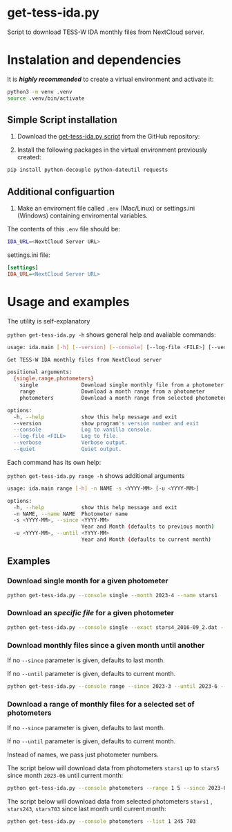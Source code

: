 # get-tess-ida.py
Script to download TESS-W IDA monthly files from NextCloud server.

# Instalation and dependencies

It is ***highly recommended*** to create a virtual environment and activate it:

```bash
python3 -m venv .venv
source .venv/bin/activate
```

## Simple Script installation

1. Download the [get-tess-ida.py script](https://raw.githubusercontent.com/STARS4ALL/TESS-IDA-TOOLS/main/get-tess-ida.py) from the GitHub repository:

2. Install the following packages in the virtual environment previously created:

```bash
pip install python-decouple python-dateutil requests
```

## Additional configuartion 

1. Make an enviroment file called `.env` (Mac/Linux) or settings.ini (Windows) containing enviromental variables.

The contents of this `.env` file should be:

```bash
IDA_URL=<NextCloud Server URL>
```

settings.ini file:

```ini
[settings]
IDA_URL=<NextCloud Server URL>
```

# Usage and examples

The utility is self-explanatory

`python get-tess-ida.py -h` shows general help and avaliable commands:

```bash
usage: ida.main [-h] [--version] [--console] [--log-file <FILE>] [--verbose | --quiet] {month,year,range,selected} ...

Get TESS-W IDA monthly files from NextCloud server

positional arguments:
  {single,range,photometers}
    single              Download single monthly file from a photometer
    range               Download a month range from a photometer
    photometers         Download a month range from selected photometers

options:
  -h, --help            show this help message and exit
  --version             show program's version number and exit
  --console             Log to vanilla console.
  --log-file <FILE>     Log to file.
  --verbose             Verbose output.
  --quiet               Quiet output.

```

Each command has its own help:

`python get-tess-ida.py range -h` shows additional arguments

```bash
usage: ida.main range [-h] -n NAME -s <YYYY-MM> [-u <YYYY-MM>]

options:
  -h, --help            show this help message and exit
  -n NAME, --name NAME  Photometer name
  -s <YYYY-MM>, --since <YYYY-MM>
                        Year and Month (defaults to previous month)
  -u <YYYY-MM>, --until <YYYY-MM>
                        Year and Month (defaults to current month)
```
## Examples

### Download single month for a given photometer
```bash
python get-tess-ida.py --console single --month 2023-4 --name stars1 
```

### Download an ***specific file*** for a given photometer
```bash
python get-tess-ida.py --console single --exact stars4_2016-09_2.dat --name stars4 
```

### Download monthly files since a given month until another

If no `--since` parameter is given, defaults to last month.

If no `--until` parameter is given, defaults to current month.

```bash
python get-tess-ida.py --console range --since 2023-3 --until 2023-6 --name stars1 
```

### Download a range of monthly files for a selected set of photometers

If no `--since` parameter is given, defaults to last month.

If no `--until` parameter is given, defaults to current month.

Instead of names, we pass just photometer numbers. 

The script below will download data from photometers `stars1` up to `stars5` since month `2023-06` until current month:

```bash
python get-tess-ida.py --console photometers --range 1 5 --since 2023-06
```

The script below will download data from selected photometers `stars1` , `stars243`, `stars703` 
since last month until current month:

```bash
python get-tess-ida.py --console photometers --list 1 245 703
```
